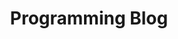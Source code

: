 ---
layout: programming-index.njk
title: Programming Blog
tags: programming-page
permalink: programming/index.html
---